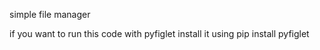 simple file manager 

if you want to run this code with pyfiglet install it using 
pip install pyfiglet
